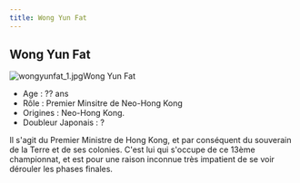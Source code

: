 ```yaml
---
title: Wong Yun Fat
---
```


Wong Yun Fat
------------

![wongyunfat_1.jpg](/images/stories/saga/ggundam/images/persos/wongyunfat_1.jpg)Wong Yun Fat   
- Age : ?? ans   
- Rôle : Premier Minsitre de Neo-Hong Kong   
- Origines : Neo-Hong Kong.   
- Doubleur Japonais : ?   
  
Il s'agit du Premier Ministre de Hong Kong, et par conséquent du souverain de la Terre et de ses colonies. C'est lui qui s'occupe de ce 13ème championnat, et est pour une raison inconnue très impatient de se voir dérouler les phases finales.  
